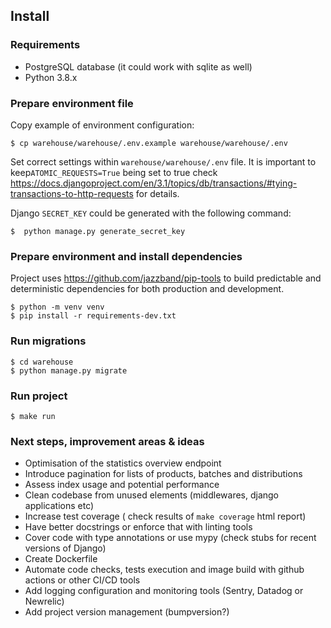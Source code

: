 ## Install

### Requirements

- PostgreSQL database (it could work with sqlite as well)
- Python 3.8.x

### Prepare environment file

Copy example of environment configuration:
```shell
$ cp warehouse/warehouse/.env.example warehouse/warehouse/.env
```
Set correct settings within `warehouse/warehouse/.env` file. It is important to keep`ATOMIC_REQUESTS=True` being set to 
true check https://docs.djangoproject.com/en/3.1/topics/db/transactions/#tying-transactions-to-http-requests for details.

Django `SECRET_KEY` could be generated with the following command:

```shell
$  python manage.py generate_secret_key
```

### Prepare environment and install dependencies
Project uses https://github.com/jazzband/pip-tools to build predictable and deterministic dependencies for both 
production and development.
```shell
$ python -m venv venv
$ pip install -r requirements-dev.txt
```

### Run migrations 

```shell
$ cd warehouse
$ python manage.py migrate
```

### Run project 
```shell
$ make run
```

### Next steps, improvement areas & ideas
- Optimisation of the statistics overview endpoint
- Introduce pagination for lists of products, batches and distributions
- Assess index usage and potential performance
- Clean codebase from unused elements (middlewares, django applications etc)
- Increase test coverage ( check results of `make coverage` html report)
- Have better docstrings or enforce that with linting tools
- Cover code with type annotations or use mypy (check stubs for recent versions of Django)
- Create Dockerfile
- Automate code checks, tests execution and image build with github actions or other CI/CD tools
- Add logging configuration and monitoring tools (Sentry, Datadog or Newrelic)
- Add project version management (bumpversion?)
